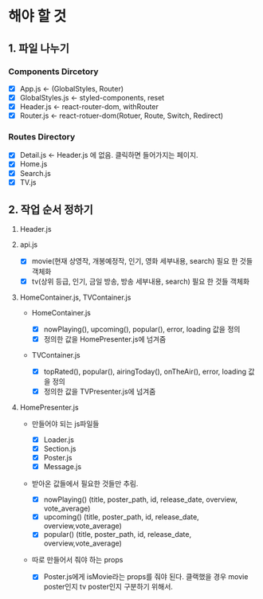 # 해야 할 것

## 1. 파일 나누기

### Components Dircetory

- [x] App.js <- (GlobalStyles, Router)
- [x] GlobalStyles.js <- styled-components, reset
- [x] Header.js <- react-router-dom, withRouter
- [x] Router.js <- react-rotuer-dom(Rotuer, Route, Switch, Redirect)

### Routes Directory

- [x] Detail.js <- Header.js 에 없음. 클릭하면 들어가지는 페이지.
- [x] Home.js
- [x] Search.js
- [x] TV.js

## 2. 작업 순서 정하기

1. Header.js

2. api.js

   - [x] movie(현재 상영작, 개봉예정작, 인기, 영화 세부내용, search) 필요 한 것들 객체화
   - [x] tv(상위 등급, 인기, 금일 방송, 방송 세부내용, search) 필요 한 것들 객체화

3. HomeContainer.js, TVContainer.js

   - HomeContainer.js

     - [x] nowPlaying(), upcoming(), popular(), error, loading 값을 정의
     - [x] 정의한 값을 HomePresenter.js에 넘겨줌

   - TVContainer.js

     - [x] topRated(), popular(), airingToday(), onTheAir(), error, loading 값을 정의
     - [x] 정의한 값을 TVPresenter.js에 넘겨줌

4. HomePresenter.js

   - 만들어야 되는 js파일들

     - [x] Loader.js
     - [x] Section.js
     - [x] Poster.js
     - [x] Message.js

   - 받아온 값들에서 필요한 것들만 추림.

     - [x] nowPlaying() (title, poster_path, id, release_date, overview, vote_average)
     - [x] upcoming() (title, poster_path, id, release_date, overview,vote_average)
     - [x] popular() (title, poster_path, id, release_date, overview,vote_average)

   - 따로 만들어서 줘야 하는 props

     - [x] Poster.js에게 isMovie라는 props를 줘야 된다. 클랙했을 경우 movie poster인지 tv poster인지 구분하기 위해서.
